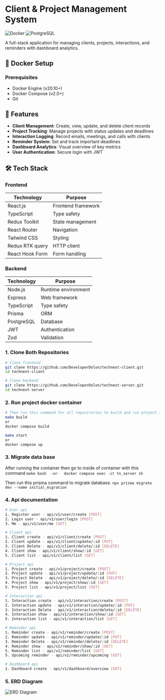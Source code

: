 # Client & Project Management System
![Docker](https://img.shields.io/badge/Docker-Containerized-blue?logo=docker)
![PostgreSQL](https://img.shields.io/badge/PostgreSQL-Database-blue?logo=postgresql)


A full-stack application for managing clients, projects, interactions, and reminders with dashboard analytics.

## 🐳 Docker Setup

### Prerequisites
- Docker Engine (v20.10+)
- Docker Compose (v2.0+)
- Git

## 🚀 Features

- **Client Management**: Create, view, update, and delete client records
- **Project Tracking**: Manage projects with status updates and deadlines
- **Interaction Logging**: Record emails, meetings, and calls with clients
- **Reminder System**: Set and track important deadlines
- **Dashboard Analytics**: Visual overview of key metrics
- **User Authentication**: Secure login with JWT

## 🛠 Tech Stack

### Frontend
| Technology | Purpose |
|------------|---------|
| React.js | Frontend framework |
| TypeScript | Type safety |
| Redux Toolkit | State management |
| React Router | Navigation |
| Tailwind CSS | Styling |
| Redux RTK query | HTTP client |
| React Hook Form | Form handling |

### Backend
| Technology | Purpose |
|------------|---------|
| Node.js | Runtime environment |
| Express | Web framework |
| TypeScript | Type safety |
| Prisma | ORM |
| PostgreSQL | Database |
| JWT | Authentication |
| Zod | Validation |

### 1. Clone Both Repositories
```bash
# Clone frontend
git clone https://github.com/DeveloperDolon/technext-client.git
cd technext-client
```

```bash
# Clone backend
git clone https://github.com/DeveloperDolon/technext-server.git 
cd technext-server

```

### 2. Run project docker container

```bash
# Then run this command for all repositories to build and run project in docker
make build
or
docker compose build

make start
or
docker compose up
```


### 3. Migrate data base 
  After running the container then go to inside of container with this command
  ```make bash  -or-  docker compose exec -it tn_server sh ```

  Then run this prisma command to migrate database.
    ```npx prisma migrate dev --name initial_migration```

### 4. Api documentation 

```bash
# User api 
1. Register user - api/v1/user/create [POST]
2. Login user - api/v1/user/login [POST]
3. Me - api/v1/user/me [GET]
```

```bash
# Client api 
1. Client create - api/v1/client/create [POST]
2. Client update - api/v1/client/update/:id [PUT]
3. Client Delete - api/v1/client/delete/:id [DELETE]
4. Client show - api/v1/client/show/:id [GET]
5. Client list - api/v1/client/list [GET]
```

```bash
# Project api 
1. Project create - api/v1/project/create [POST]
2. Project update - api/v1/project/update/:id [PUT]
3. Project Delete - api/v1/project/delete/:id [DELETE]
4. Project show - api/v1/project/show/:id [GET]
5. Project list - api/v1/project/list [GET]
```

```bash
# Interaction api 
1. Interaction create - api/v1/interaction/create [POST]
2. Interaction update - api/v1/interaction/update/:id [PUT]
3. Interaction Delete - api/v1/interaction/delete/:id [DELETE]
4. Interaction show - api/v1/interaction/show/:id [GET]
5. Interaction list - api/v1/interaction/list [GET]
```

```bash
# Reminder api 
1. Reminder create - api/v1/reminder/create [POST]
2. Reminder update - api/v1/reminder/update/:id [PUT]
3. Reminder Delete - api/v1/reminder/delete/:id [DELETE]
4. Reminder show - api/v1/reminder/show/:id [GET]
5. Reminder list - api/v1/reminder/list [GET]
5. Upcoming reminder - api/v1/reminder/upcoming [GET]
```

```bash
# Dashboard api 
1. Dashboard create - api/v1/dashboard/overview [GET]
```

### 5. ERD Diagram
![ERD Diagram](./assets/Technext_job_task.png)